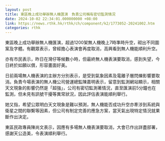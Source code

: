 ```yaml
---
layout: post
title: 東區晚上成功舉辦無人機匯演　負責公司稱有密切監測情況
date: 2024-10-02 22:34:01.000000000 +08:00
link: https://news.rthk.hk/rthk/ch/component/k2/1773052-20241002.htm
categories: rthk
---
```


東區晚上成功舉辦無人機匯演，超過1200架無人機晚上7時準時升空，砌出不同圖案及字體。有觀眾表示，曾經擔心表演會再度取消，高興看到無人機能順利升空。

亦有市民表示，昨日在灣仔等候數小時，但最終無人機表演要取消，感到失望，今日終於如願以償，形容畫面好美。

日前兩場無人機表演的主辦方分別表示，是受到氣象因素及電離子層閃爍影響要取消。負責今場表演的無人機公司營運總監陳嘉明表示，留意到監測網站顯示，相關天文現象的影響仍然是「超強」，公司有密切監測著情況，直至匯演前5分鐘也在監測，但未見有訊號干擾等異常狀況，因此評估表演能順利舉行。

她又指，希望公眾明白天文現象是難以預測，無人機能否成功升空亦牽涉到系統與衛星之間的聯繫等因素，但公司有制定完善的應急方案，當天氣出現特定情況就果斷作出決定。

東區民政專員陳尚文表示，因應有多場無人機表演要取消，大會已作出詳盡部署，感謝天公造美，令表演順利舉行。
